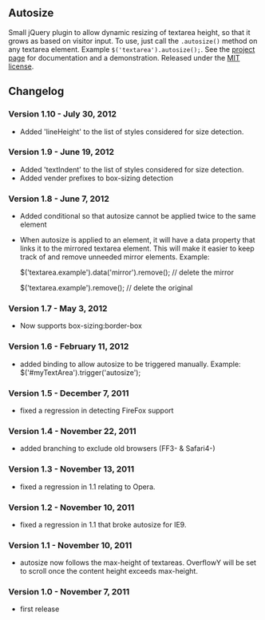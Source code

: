 ## Autosize

Small jQuery plugin to allow dynamic resizing of textarea height, so that it grows as based on visitor input.  To use, just call the `.autosize()` method on any textarea element. Example `$('textarea').autosize();`.  See the [project page](http://jacklmoore.com/autosize/) for documentation and a demonstration.  Released under the [MIT license](http://www.opensource.org/licenses/mit-license.php).

## Changelog

### Version 1.10 - July 30, 2012
* Added 'lineHeight' to the list of styles considered for size detection.

### Version 1.9 - June 19, 2012
* Added 'textIndent' to the list of styles considered for size detection.
* Added vender prefixes to box-sizing detection

### Version 1.8 - June 7, 2012
* Added conditional so that autosize cannot be applied twice to the same element
* When autosize is applied to an element, it will have a data property that links it to the mirrored textarea element.  This will make it easier to keep track of and remove unneeded mirror elements.  Example:

    $('textarea.example').data('mirror').remove(); // delete the mirror

    $('textarea.example').remove(); // delete the original

### Version 1.7 - May 3, 2012
* Now supports box-sizing:border-box

### Version 1.6 - February 11, 2012
* added binding to allow autosize to be triggered manually.  Example:
  $('#myTextArea').trigger('autosize');

### Version 1.5 - December 7, 2011
* fixed a regression in detecting FireFox support

### Version 1.4 - November 22, 2011
* added branching to exclude old browsers (FF3- & Safari4-)

### Version 1.3 - November 13, 2011
* fixed a regression in 1.1 relating to Opera.

### Version 1.2 - November 10, 2011
* fixed a regression in 1.1 that broke autosize for IE9.

### Version 1.1 - November 10, 2011
* autosize now follows the max-height of textareas.  OverflowY will be set to scroll once the content height exceeds max-height. 

### Version 1.0 - November 7, 2011
* first release

